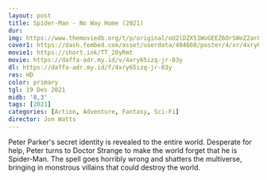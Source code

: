 ```yaml
---
layout: post
title: Spider-Man - No Way Home (2021)
dur: 
img: https://www.themoviedb.org/t/p/original/oU2lDZX51WoGEEZ6OrSWoZ2ar8z.jpg
cover1: https://dash.fembed.com/asset/userdata/404660/poster/4/xr/4xry65izq-jr-03y.png?v=1654149539
movie1: https://short.ink/TT_20yRmt
movie: https://daffa-adr.my.id/v/4xry65izq-jr-03y
dl: https://daffa-adr.my.id/f/4xry65izq-jr-03y
res: HD
color: primary
tgl: 19 Des 2021
midb: '8,3'
tags: [2021]
categories: [Action, Adventure, Fantasy, Sci-Fi]
director: Jon Watts
---
```


Peter Parker's secret identity is revealed to the entire world. Desperate for help, Peter turns to Doctor Strange to make the world forget that he is Spider-Man. The spell goes horribly wrong and shatters the multiverse, bringing in monstrous villains that could destroy the world.
